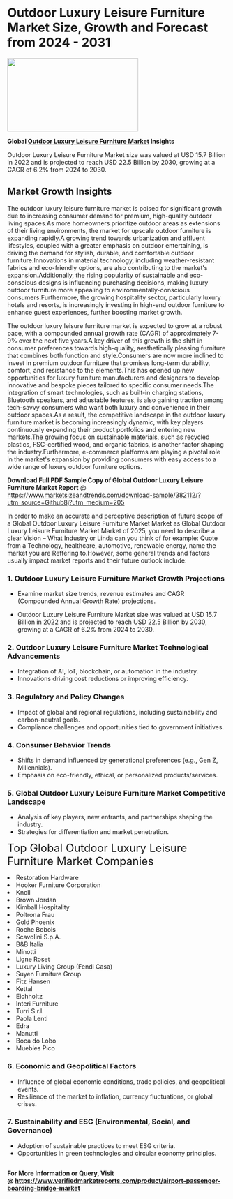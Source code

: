 <H1>Outdoor Luxury Leisure Furniture Market Size, Growth and Forecast from 2024 - 2031</H1><img class="aligncenter size-medium wp-image-584254" src="https://thirdeyenews.in/wp-content/uploads/2024/09/Global-Market-Research-300x168.jpeg" alt="" width="300" height="168" /><p><strong>Global&nbsp;<a href="https://www.marketsizeandtrends.com/download-sample/382112/?utm_source=Github8j?utm_medium=205">Outdoor Luxury Leisure Furniture Market</a> Insights</strong></p><p>Outdoor Luxury Leisure Furniture Market size was valued at USD 15.7 Billion in 2022 and is projected to reach USD 22.5 Billion by 2030, growing at a CAGR of 6.2% from 2024 to 2030.</p><p><h2>Market Growth Insights</h2> <p>The outdoor luxury leisure furniture market is poised for significant growth due to increasing consumer demand for premium, high-quality outdoor living spaces.As more homeowners prioritize outdoor areas as extensions of their living environments, the market for upscale outdoor furniture is expanding rapidly.A growing trend towards urbanization and affluent lifestyles, coupled with a greater emphasis on outdoor entertaining, is driving the demand for stylish, durable, and comfortable outdoor furniture.Innovations in material technology, including weather-resistant fabrics and eco-friendly options, are also contributing to the market's expansion.Additionally, the rising popularity of sustainable and eco-conscious designs is influencing purchasing decisions, making luxury outdoor furniture more appealing to environmentally-conscious consumers.Furthermore, the growing hospitality sector, particularly luxury hotels and resorts, is increasingly investing in high-end outdoor furniture to enhance guest experiences, further boosting market growth.</p> <p>The outdoor luxury leisure furniture market is expected to grow at a robust pace, with a compounded annual growth rate (CAGR) of approximately 7-9% over the next five years.A key driver of this growth is the shift in consumer preferences towards high-quality, aesthetically pleasing furniture that combines both function and style.Consumers are now more inclined to invest in premium outdoor furniture that promises long-term durability, comfort, and resistance to the elements.This has opened up new opportunities for luxury furniture manufacturers and designers to develop innovative and bespoke pieces tailored to specific consumer needs.The integration of smart technologies, such as built-in charging stations, Bluetooth speakers, and adjustable features, is also gaining traction among tech-savvy consumers who want both luxury and convenience in their outdoor spaces.As a result, the competitive landscape in the outdoor luxury furniture market is becoming increasingly dynamic, with key players continuously expanding their product portfolios and entering new markets.The growing focus on sustainable materials, such as recycled plastics, FSC-certified wood, and organic fabrics, is another factor shaping the industry.Furthermore, e-commerce platforms are playing a pivotal role in the market's expansion by providing consumers with easy access to a wide range of luxury outdoor furniture options.</p><p><span class=""><strong>Download Full PDF Sample Copy of Global Outdoor Luxury Leisure Furniture Market Report</strong> @ <a href="https://www.marketsizeandtrends.com/download-sample/382112/?utm_source=Github8j?utm_medium=205" target="_blank">https://www.marketsizeandtrends.com/download-sample/382112/?utm_source=Github8j?utm_medium=205</a></span></p><p>In order to make an accurate and perceptive description of future scope of a Global&nbsp;Outdoor Luxury Leisure Furniture Market Market as Global&nbsp;Outdoor Luxury Leisure Furniture Market Market of 2025, you need to describe a clear Vision &ndash; What Industry or Linda can you think of for example: Quote from a Technology, healthcare, automotive, renewable energy, name the market you are Reffering to.However, some general trends and factors usually impact market reports and their future outlook include:</p><h3>1.&nbsp;<strong>Outdoor Luxury Leisure Furniture Market Growth Projections</strong></h3><ul><li>Examine market size trends, revenue estimates and CAGR (Compounded Annual Growth Rate) projections.</li><li><p>Outdoor Luxury Leisure Furniture Market size was valued at USD 15.7 Billion in 2022 and is projected to reach USD 22.5 Billion by 2030, growing at a CAGR of 6.2% from 2024 to 2030.</p></li></ul><h3>2.&nbsp;<strong>Outdoor Luxury Leisure Furniture Market Technological Advancements</strong></h3><ul><li>Integration of AI, IoT, blockchain, or automation in the industry.</li><li>Innovations driving cost reductions or improving efficiency.</li></ul><h3>3.&nbsp;<strong>Regulatory and Policy Changes</strong></h3><ul><li>Impact of global and regional regulations, including sustainability and carbon-neutral goals.</li><li>Compliance challenges and opportunities tied to government initiatives.</li></ul><h3>4.&nbsp;<strong>Consumer Behavior Trends</strong></h3><ul><li>Shifts in demand influenced by generational preferences (e.g., Gen Z, Millennials).</li><li>Emphasis on eco-friendly, ethical, or personalized products/services.</li></ul><h3>5.&nbsp;<strong>Global Outdoor Luxury Leisure Furniture Market Competitive Landscape</strong></h3><ul><li>Analysis of key players, new entrants, and partnerships shaping the industry.</li><li>Strategies for differentiation and market penetration.</li></ul><p data-pm-slice="1 1 []"><span style="color: inherit; font-family: inherit; font-size: 25px;">Top Global Outdoor Luxury Leisure Furniture Market Companies</span></p><div class="" data-test-id=""><p><li>Restoration Hardware</li><li> Hooker Furniture Corporation</li><li> Knoll</li><li> Brown Jordan</li><li> Kimball Hospitality</li><li> Poltrona Frau</li><li> Gold Phoenix</li><li> Roche Bobois</li><li> Scavolini S.p.A.</li><li> B&B Italia</li><li> Minotti</li><li> Ligne Roset</li><li> Luxury Living Group (Fendi Casa)</li><li> Suyen Furniture Group</li><li> Fitz Hansen</li><li> Kettal</li><li> Eichholtz</li><li> Interi Furniture</li><li> Turri S.r.l.</li><li> Paola Lenti</li><li> Edra</li><li> Manutti</li><li> Boca do Lobo</li><li> Muebles Pico</li></p></div><h3>6.&nbsp;<strong>Economic and Geopolitical Factors</strong></h3><ul><li>Influence of global economic conditions, trade policies, and geopolitical events.</li><li>Resilience of the market to inflation, currency fluctuations, or global crises.</li></ul><h3>7.&nbsp;<strong>Sustainability and ESG (Environmental, Social, and Governance)</strong></h3><ul><li>Adoption of sustainable practices to meet ESG criteria.</li><li>Opportunities in green technologies and circular economy principles.</li></ul><h2><strong style="font-size: 14px;">For More Information or Query, Visit @&nbsp;</strong><a style="background-color: #ffffff; font-size: 14px;" href="https://www.marketsizeandtrends.com/report/outdoor-luxury-leisure-furniture-market/" target="_blank">https://www.verifiedmarketreports.com/product/airport-passenger-boarding-bridge-market</a></h2>